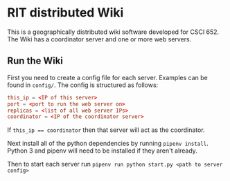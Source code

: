 # RIT distributed Wiki

This is a geographically distributed wiki software developed for CSCI 652.
The Wiki has a coordinator server and one or more web servers.

## Run the Wiki

First you need to create a config file for each server. Examples can be found
in `config/`. The config is structured as follows:

```toml
this_ip = <IP of this server>
port = <port to run the web server on>
replicas = <list of all web server IPs>
coordinator = <IP of the coordinator server>
```

If `this_ip == coordinator` then that server will act as the coordinator.

Next install all of the python dependencies by running `pipenv install`. Python
3 and pipenv will need to be installed if they aren't already.

Then to start each server run `pipenv run python start.py <path to server config>`

